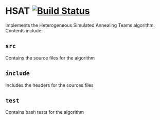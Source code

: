 # HSAT [![Build Status](https://travis-ci.org/cmccomb/HSAT.svg?branch=master)](https://travis-ci.org/cmccomb/HSAT)

Implements the Heterogeneous Simulated Annealing Teams algorithm. Contents include:
## ``src``
Contains the source files for the algorithm
## ``include``
Includes the headers for the sources files
## ``test``
Contains bash tests for the algorithm
